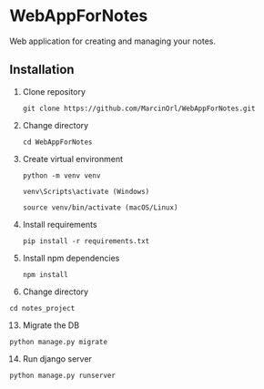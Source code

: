 # WebAppForNotes
Web application for creating and managing your notes.

## Installation

1. Clone repository
   
   `git clone https://github.com/MarcinOrl/WebAppForNotes.git`
   
3. Change directory
   
   `cd WebAppForNotes`
   
5. Create virtual environment
   
   `python -m venv venv`
   
   `venv\Scripts\activate (Windows)`
   
   `source venv/bin/activate (macOS/Linux)`
   
7. Install requirements
   
   `pip install -r requirements.txt`
   
9. Install npm dependencies
    
   `npm install`
   
11. Change directory
    
   `cd notes_project`
   
13. Migrate the DB

   `python manage.py migrate`
   
14. Run django server

   `python manage.py runserver`
